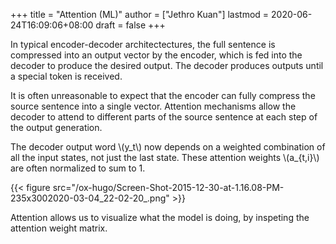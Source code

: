 +++
title = "Attention (ML)"
author = ["Jethro Kuan"]
lastmod = 2020-06-24T16:09:06+08:00
draft = false
+++

In typical encoder-decoder architectectures, the full sentence is
compressed into an output vector by the encoder, which is fed into the
decoder to produce the desired output. The decoder produces outputs
until a special token is received.

It is often unreasonable to expect that the encoder can fully compress
the source sentence into a single vector. Attention mechanisms allow
the decoder to attend to different parts of the source sentence at
each step of the output generation.

The decoder output word \\(y_t\\) now depends on a weighted combination of
all the input states, not just the last state. These attention weights
\\(a\_{t,i}\\) are often normalized to sum to 1.

{{< figure src="/ox-hugo/Screen-Shot-2015-12-30-at-1.16.08-PM-235x3002020-03-04_22-02-20_.png" >}}

Attention allows us to visualize what the model is doing, by inspeting
the attention weight matrix.
